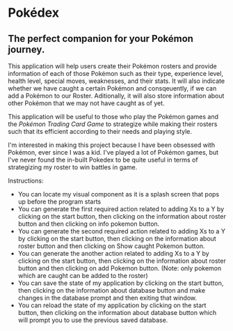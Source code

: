 # Pokédex

## The perfect companion for your Pokémon journey.

This application will help users create their Pokémon rosters and provide information of each of those
Pokémon such as their type, experience level, health level, special moves, weaknesses, and their stats.
It will also indicate whether we have caught a certain Pokémon and consqeuently, if we can add a Pokémon
to our Roster. Aditionally, it will also store information about other Pokémon that we may not have 
caught as of yet.

This application will be useful to those who play the Pokémon games
and the _Pokémon Trading Card Game_ to strategize while making their rosters
such that its efficient according to their needs and playing style. 

I'm interested in making this project because I have been obsessed with Pokémon,
ever since I was a kid. I've played a lot of Pokémon games, but I've never found the
in-built Pokedex to be quite useful in terms of strategizing my roster to win battles in game. 

Instructions:
- You can locate my visual component as it is a splash screen that pops up before the program starts
- You can generate the first required action related to adding Xs to a Y by clicking on the start button, then clicking on the information about roster button and then clicking on info pokemon button. 
- You can generate the second required action related to adding Xs to a Y by clicking on the start button, then clicking on the information about roster button and then clicking on Show caught Pokemon button.
- You can generate the another action related to adding Xs to a Y by clicking on the start button, then clicking on the information about roster button and then clicking on add Pokemon button. (Note: only pokemon which are caught can be added to the roster)
- You can save the state of my application by clicking on the start button, then clicking on the information about database button and make changes in the database prompt and then exiting that window.
- You can reload the state of my application by clicking on the start button, then clicking on the information about database button which will prompt you to use the previous saved database.






